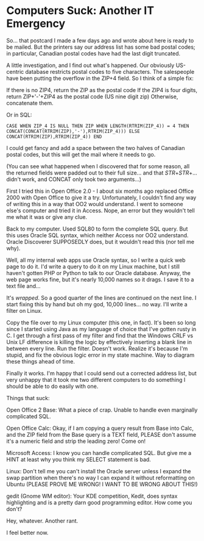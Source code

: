 # Computers Suck: Another IT Emergency

So... that postcard I made a few days ago and wrote about here is ready to be mailed. But the printers say our address list has some bad postal codes; in particular, Canadian postal codes have had the last digit truncated.

A little investigation, and I find out what's happened. Our obviously US-centric database restricts postal codes to five characters. The salespeople have been putting the overflow in the ZIP+4 field. So I think of a simple fix:

If there is no ZIP4, return the ZIP as the postal code
If the ZIP4 is four digits, return ZIP+'-'+ZIP4 as the postal code (US nine digit zip)
Otherwise, concatenate them.

Or in SQL:

`CASE
WHEN ZIP_4 IS NULL THEN ZIP
WHEN LENGTH(RTRIM(ZIP_4)) = 4 THEN CONCAT(CONCAT(RTRIM(ZIP),'-'),RTRIM(ZIP_4)))
ELSE CONCAT(RTRIM(ZIP),RTRIM(ZIP_4))
END`

I could get fancy and add a space between the two halves of Canadian postal codes, but this will get the mail where it needs to go.

(You can see what happened when I discovered that for some reason, all the returned fields were padded out to their full size... and that *STR*+*STR*+... didn't work, and CONCAT only took two arguments...)

First I tried this in Open Office 2.0 - I about six months ago replaced Office 2000 with Open Office to give it a try. Unfortunately, I couldn't find any way of writing this in a way that OO2 would understand. I went to someone else's computer and tried it in Access. Nope, an error but they wouldn't tell me what it was or give any clue.

Back to my computer. Used SQL80 to form the complete SQL query. But this uses Oracle SQL syntax, which neither Access nor OO2 understand. Oracle Discoverer SUPPOSEDLY does, but it wouldn't read this (nor tell me why).

Well, all my internal web apps use Oracle syntax, so I write a quick web page to do it. I'd write a query to do it on my Linux machine, but I still haven't gotten PHP or Python to talk to our Oracle database. Anyway, the web page works fine, but it's nearly 10,000 names so it drags. I save it to a text file and...

It's *wrapped*. So a good quarter of the lines are continued on the next line. I start fixing this by hand but oh my god, 10,000 lines... no way. I'll write a filter on Linux.

Copy the file over to my Linux computer (this one, in fact). It's been so long since I started using Java as my language of choice that I've gotten rusty in C. I get through a first pass of my filter and find that the Windows CRLF vs Unix LF difference is killing the logic by effectively inserting a blank line in between every line. Run the filter. Doesn't work. Realize it's because I'm stupid, and fix the obvious logic error in my state machine. Way to diagram these things ahead of time.

Finally it works. I'm happy that I could send out a corrected address list, but very unhappy that it took me two different computers to do something I should be able to do easily with one.

Things that suck:

Open Office 2 Base: What a piece of crap. Unable to handle even marginally complicated SQL.

Open Office Calc: Okay, if I am copying a query result from Base into Calc, and the ZIP field from the Base query is a TEXT field, PLEASE don't assume it's a numeric field and strip the leading zero! Come on!

Microsoft Access: I know you can handle complicated SQL. But give me a HINT at least why you think my SELECT statement is bad.

Linux: Don't tell me you can't install the Oracle server unless I expand the swap partition when there's no way I can expand it without reformatting on Ubuntu (PLEASE PROVE ME WRONG! I WANT TO BE WRONG ABOUT THIS!)

gedit (Gnome WM editor): Your KDE competition, Kedit, does syntax highlighting and is a pretty darn good programming editor. How come you don't?

Hey, whatever. Another rant.

I feel better now.


